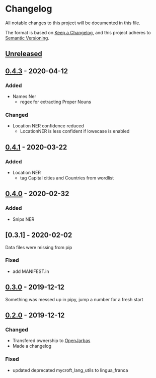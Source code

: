 # Changelog

All notable changes to this project will be documented in this file.

The format is based on [Keep a Changelog](https://keepachangelog.com/en/1.0.0/),
and this project adheres to [Semantic Versioning](https://semver.org/spec/v2.0.0.html).

## [Unreleased]

## [0.4.3]  - 2020-04-12

### Added

- Names Ner
    - regex for extracting Proper Nouns
    
### Changed

- Location NER confidence reduced
    - LocationNER is less confident if lowecase is enabled
    
## [0.4.1]  - 2020-03-22

### Added

- Location NER
    - tag Capital cities and Countries from wordlist

## [0.4.0]  - 2020-02-32

### Added

- Snips NER

## [0.3.1]  - 2020-02-02

Data files were missing from pip

### Fixed

- add MANIFEST.in

## [0.3.0]  - 2019-12-12

Something was messed up in pipy, jump a number for a fresh start

## [0.2.0]  - 2019-12-12

### Changed

- Transfered ownership to [OpenJarbas](https://github.com/OpenJarbas)
- Made a changelog

### Fixed

- updated deprecated mycroft_lang_utils to lingua_franca

[unreleased]: https://github.com/OpenJarbas/simple_NER/tree/dev
[0.4.3]: https://github.com/OpenJarbas/simple_NER/tree/0.4.3
[0.4.1]: https://github.com/OpenJarbas/simple_NER/tree/0.4.1
[0.4.0]: https://github.com/OpenJarbas/simple_NER/tree/0.4.0
[0.3.0]: https://github.com/OpenJarbas/simple_NER/tree/0.3.0
[0.2.0]: https://github.com/OpenJarbas/simple_NER/tree/0.2.0
